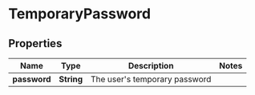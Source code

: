 

# TemporaryPassword


## Properties

| Name | Type | Description | Notes |
|------------ | ------------- | ------------- | -------------|
|**password** | **String** | The user&#39;s temporary password |  |



